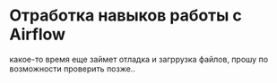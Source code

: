 # Отработка навыков работы с Airflow
какое-то время еще займет отладка и загррузка файлов, прошу по возможности проверить позже..
